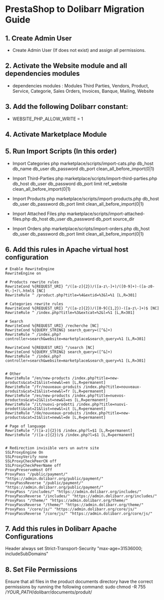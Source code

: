 # PrestaShop to Dolibarr Migration Guide

## 1. Create Admin User
- Create Admin User (If does not exist) and assign all permissions.
## 2. Activate the Website module and all dependencies modules
- dependencies modules : Modules Third Parties, Vendors, Product, Service, Categorie, Sales Orders, Invoices, Banque, Mailing, Website
## 3. Add the following Dolibarr constant:
  - WEBSITE_PHP_ALLOW_WRITE = 1

## 4. Activate Marketplace Module

## 5. Run Import Scripts (In this order)

- Import Categories
    php marketplace/scripts/import-cats.php db_host db_name db_user db_password db_port clean_all_before_import(0|1)

- Import Third-Parties
    php marketplace/scripts/import-third-parties.php db_host db_user db_password db_port limit ref_website clean_all_before_import(0|1)

- Import Products
    php marketplace/scripts/import-products.php db_host db_user db_password db_port limit clean_all_before_import(0|1)

- Import Attached Files
    php marketplace/scripts/import-attached-files.php db_host db_user db_password db_port source_dir

- Import Orders
    php marketplace/scripts/import-orders.php db_host db_user db_password db_port limit clean_all_before_import(0|1)

## 6. Add this rules in Apache virtual host configuration 

    # Enable RewriteEngine
    RewriteEngine on

	# Products rewrite rules
	RewriteCond %{REQUEST_URI} ^/([a-z]{2})/([a-z\-]+)/([0-9]+)-([a-z0-9\-]+)\.html$ [NC]
	RewriteRule ^ /product.php?title=%4&extid=%3&l=%1 [L,R=301]
	
	# Categories rewrite rules
	RewriteCond %{REQUEST_URI} ^/([a-z]{2})/([0-9]{1,2})-([a-z\-]+)$ [NC]
	RewriteRule ^ /index.php?title=%3&extcat=%2&l=%1 [L,R=301]
	
	# Search
	RewriteCond %{REQUEST_URI} /recherche [NC]
	RewriteCond %{QUERY_STRING} search_query=([^&]+)
	RewriteRule ^ /index.php?controller=search&website=marketplace&search_query=%1 [L,R=301]
	
	RewriteCond %{REQUEST_URI} ^/search [NC]
	RewriteCond %{QUERY_STRING} search_query=([^&]+)
	RewriteRule ^ /index.php?controller=search&website=marketplace&search_query=%1 [L,R=301]
	
	
	# Other
	RewriteRule ^/en/new-products /index.php?title=new-products&cat=21&list=new&l=en [L,R=permanent]
	RewriteRule ^/fr/nouveaux-produits /index.php?title=nouveaux-produits&cat=21&list=new&l=fr [L,R=permanent]
	RewriteRule ^/es/new-products /index.php?title=nuevos-productos&cat=21&list=new&l=es [L,R=permanent]
	RewriteRule ^/it/nuovi-prodotti /index.php?title=nuovi-prodotti&cat=21&list=new&l=it [L,R=permanent]
	RewriteRule ^/de/nouveaux-produits /index.php?title=new-products&cat=21&list=new&l=de [L,R=permanent]
	
	# Page of language
	RewriteRule ^/([a-z]{2})$ /index.php?l=$1 [L,R=permanent]
	RewriteRule ^/([a-z]{2})/$ /index.php?l=$1 [L,R=permanent]


	# Redirection invisible vers un autre site
	SSLProxyEngine On
	SSLProxyVerify none
	SSLProxyCheckPeerCN off
	SSLProxyCheckPeerName off
	ProxyPreserveHost Off
	ProxyPass "/public/payment/" "https://admin.dolibarr.org/public/payment/"
	ProxyPassReverse "/public/payment/" "https://admin.dolibarr.org/public/payment/"
	ProxyPass "/includes/" "https://admin.dolibarr.org/includes/"
	ProxyPassReverse "/includes/" "https://admin.dolibarr.org/includes/"
	ProxyPass "/theme/" "https://admin.dolibarr.org/theme/"
	ProxyPassReverse "/theme/" "https://admin.dolibarr.org/theme/"
	ProxyPass "/core/js/" "https://admin.dolibarr.org/core/js/"
	ProxyPassReverse "/core/js/" "https://admin.dolibarr.org/core/js/"


## 7. Add this rules in Dolibarr Apache Configurations

   <IfModule mod_headers.c>
        Header always set Strict-Transport-Security "max-age=31536000; includeSubDomains"
    </IfModule>

## 8. Set File Permissions

Ensure that all files in the product documents directory have the correct permissions by running the following command:
sudo chmod -R 755 /_YOUR_PATH_/dolibarr/documents/produit/
